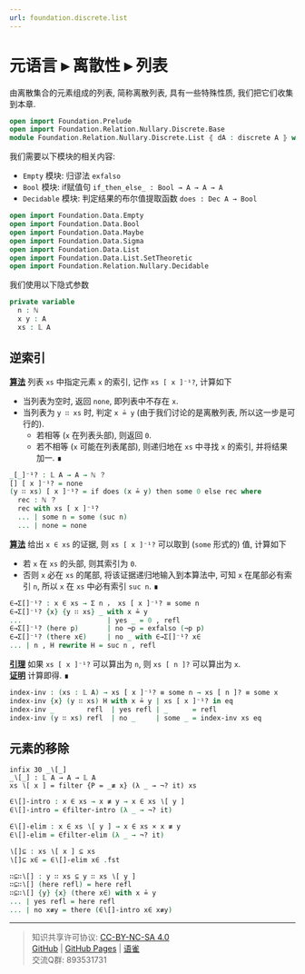 ```yaml
---
url: foundation.discrete.list
---
```


# 元语言 ▸ 离散性 ▸ 列表

由离散集合的元素组成的列表, 简称离散列表, 具有一些特殊性质, 我们把它们收集到本章.

```agda
open import Foundation.Prelude
open import Foundation.Relation.Nullary.Discrete.Base
module Foundation.Relation.Nullary.Discrete.List ⦃ dA : discrete A ⦄ where
```

我们需要以下模块的相关内容:

- `Empty` 模块: 归谬法 `exfalso`
- `Bool` 模块: if赋值句 `if_then_else_ : Bool → A → A → A`
- `Decidable` 模块: 判定结果的布尔值提取函数 `does : Dec A → Bool`

```agda
open import Foundation.Data.Empty
open import Foundation.Data.Bool
open import Foundation.Data.Maybe
open import Foundation.Data.Sigma
open import Foundation.Data.List
open import Foundation.Data.List.SetTheoretic
open import Foundation.Relation.Nullary.Decidable
```

我们使用以下隐式参数

```agda
private variable
  n : ℕ
  x y : A
  xs : 𝕃 A
```

## 逆索引

**<u>算法</u>** 列表 `xs` 中指定元素 `x` 的索引, 记作 `xs [ x ]⁻¹?`, 计算如下

- 当列表为空时, 返回 `none`, 即列表中不存在 `x`.
- 当列表为 `y ∷ xs` 时, 判定 `x ≟ y` (由于我们讨论的是离散列表, 所以这一步是可行的).
  - 若相等 (`x` 在列表头部), 则返回 `0`.
  - 若不相等 (`x` 可能在列表尾部), 则递归地在 `xs` 中寻找 `x` 的索引, 并将结果加一. ∎

```agda
_[_]⁻¹? : 𝕃 A → A → ℕ ？
[] [ x ]⁻¹? = none
(y ∷ xs) [ x ]⁻¹? = if does (x ≟ y) then some 0 else rec where
  rec : ℕ ？
  rec with xs [ x ]⁻¹?
  ... | some n = some (suc n)
  ... | none = none
```

**<u>算法</u>** 给出 `x ∈ xs` 的证据, 则 `xs [ x ]⁻¹?` 可以取到 (`some` 形式的) 值, 计算如下

- 若 `x` 在 `xs` 的头部, 则其索引为 `0`.
- 否则 `x` 必在 `xs` 的尾部, 将该证据递归地输入到本算法中, 可知 `x` 在尾部必有索引 `n`, 所以 `x` 在 `xs` 中必有索引 `suc n`. ∎

```agda
∈→Σ[]⁻¹? : x ∈ xs → Σ n ， xs [ x ]⁻¹? ≡ some n
∈→Σ[]⁻¹? {x} {y ∷ xs} _ with x ≟ y
...                     | yes _ = 0 , refl
∈→Σ[]⁻¹? (here p)       | no ¬p = exfalso (¬p p)
∈→Σ[]⁻¹? (there x∈)     | no _ with ∈→Σ[]⁻¹? x∈
... | n , H rewrite H = suc n , refl
```

**<u>引理</u>** 如果 `xs [ x ]⁻¹?` 可以算出为 `n`, 则 `xs [ n ]?` 可以算出为 `x`.  
**<u>证明</u>** 计算即得. ∎

```agda
index-inv : (xs : 𝕃 A) → xs [ x ]⁻¹? ≡ some n → xs [ n ]? ≡ some x
index-inv {x} (y ∷ xs) H with x ≟ y | xs [ x ]⁻¹? in eq
index-inv _        refl  | yes refl | _      = refl
index-inv (y ∷ xs) refl  | no _     | some _ = index-inv xs eq
```

## 元素的移除

```
infix 30 _∖[_]
_∖[_] : 𝕃 A → A → 𝕃 A
xs ∖[ x ] = filter {P = _≢ x} (λ _ → ¬? it) xs
```

```agda
∈∖[]-intro : x ∈ xs → x ≢ y → x ∈ xs ∖[ y ]
∈∖[]-intro = ∈filter-intro (λ _ → ¬? it)
```

```agda
∈∖[]-elim : x ∈ xs ∖[ y ] → x ∈ xs × x ≢ y
∈∖[]-elim = ∈filter-elim (λ _ → ¬? it)
```

```agda
∖[]⊆ : xs ∖[ x ] ⊆ xs
∖[]⊆ x∈ = ∈∖[]-elim x∈ .fst
```

```agda
∷⊆∷∖[] : y ∷ xs ⊆ y ∷ xs ∖[ y ]
∷⊆∷∖[] (here refl) = here refl
∷⊆∷∖[] {y} {x} (there x∈) with x ≟ y
... | yes refl = here refl
... | no x≢y = there (∈∖[]-intro x∈ x≢y)
```

---
> 知识共享许可协议: [CC-BY-NC-SA 4.0](https://creativecommons.org/licenses/by-nc-sa/4.0/deed.zh)  
> [GitHub](https://github.com/choukh/MetaLogic/blob/main/src/Foundation/Relation/Nullary/Discrete/List.lagda.md) | [GitHub Pages](https://choukh.github.io/MetaLogic/Foundation.Relation.Nullary.Discrete.List.html) | [语雀](https://www.yuque.com/ocau/metalogic/foundation.discrete.list)  
> 交流Q群: 893531731
